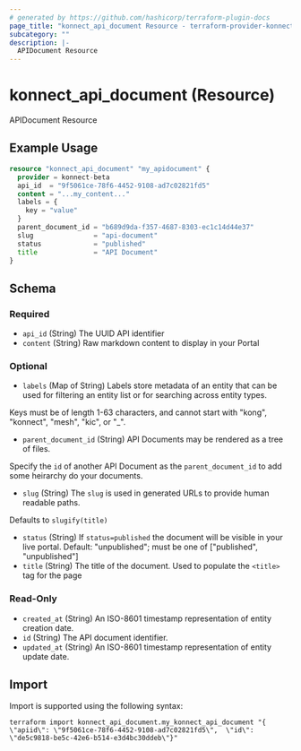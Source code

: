 ```yaml
---
# generated by https://github.com/hashicorp/terraform-plugin-docs
page_title: "konnect_api_document Resource - terraform-provider-konnect-beta"
subcategory: ""
description: |-
  APIDocument Resource
---
```


# konnect_api_document (Resource)

APIDocument Resource

## Example Usage

```terraform
resource "konnect_api_document" "my_apidocument" {
  provider = konnect-beta
  api_id  = "9f5061ce-78f6-4452-9108-ad7c02821fd5"
  content = "...my_content..."
  labels = {
    key = "value"
  }
  parent_document_id = "b689d9da-f357-4687-8303-ec1c14d44e37"
  slug               = "api-document"
  status             = "published"
  title              = "API Document"
}
```

<!-- schema generated by tfplugindocs -->
## Schema

### Required

- `api_id` (String) The UUID API identifier
- `content` (String) Raw markdown content to display in your Portal

### Optional

- `labels` (Map of String) Labels store metadata of an entity that can be used for filtering an entity list or for searching across entity types.

Keys must be of length 1-63 characters, and cannot start with "kong", "konnect", "mesh", "kic", or "_".
- `parent_document_id` (String) API Documents may be rendered as a tree of files.

Specify the `id` of another API Document as the `parent_document_id` to add some heirarchy do your documents.
- `slug` (String) The `slug` is used in generated URLs to provide human readable paths.

Defaults to `slugify(title)`
- `status` (String) If `status=published` the document will be visible in your live portal. Default: "unpublished"; must be one of ["published", "unpublished"]
- `title` (String) The title of the document. Used to populate the `<title>` tag for the page

### Read-Only

- `created_at` (String) An ISO-8601 timestamp representation of entity creation date.
- `id` (String) The API document identifier.
- `updated_at` (String) An ISO-8601 timestamp representation of entity update date.

## Import

Import is supported using the following syntax:

```shell
terraform import konnect_api_document.my_konnect_api_document "{ \"apiid\": \"9f5061ce-78f6-4452-9108-ad7c02821fd5\",  \"id\": \"de5c9818-be5c-42e6-b514-e3d4bc30ddeb\"}"
```
